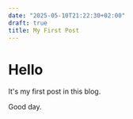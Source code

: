 ```yaml
---
date: "2025-05-10T21:22:30+02:00"
draft: true
title: My First Post
---
```


# Hello

It's my first post in this blog.

Good day.
